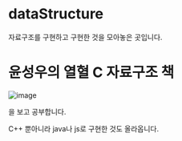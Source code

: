# dataStructure
자료구조를 구현하고 구현한 것을 모아놓은 곳입니다.


# 윤성우의 열혈 C 자료구조 책
![image](https://user-images.githubusercontent.com/64532732/145234292-03fc51d7-2393-4f7b-8d44-2119d73d4b30.png)

을 보고 공부합니다.

C++ 뿐아니라 
java나 js로 구현한 것도 올라옵니다.
